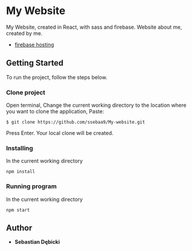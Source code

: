 
# My Website

My Website, created in React, with sass and firebase. 
Website about me, created by me.

* [firebase hosting](https://sebastian-debicki.firebaseapp.com/ )

## Getting Started

To run the project, follow the steps below.

### Clone project

Open terminal,
Change the current working directory to the location where you want to clone the application,
Paste:
```
$ git clone https://github.com/ssebaa9/My-website.git
```
Press Enter. Your local clone will be created.

### Installing

In the current working directory

```
npm install
```

### Running program

In the current working directory

```
npm start
```



## Author

* **Sebastian Dębicki** 

